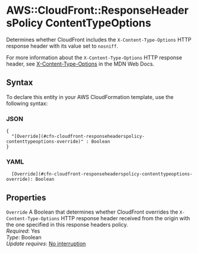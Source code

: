 # AWS::CloudFront::ResponseHeadersPolicy ContentTypeOptions<a name="aws-properties-cloudfront-responseheaderspolicy-contenttypeoptions"></a>

Determines whether CloudFront includes the `X-Content-Type-Options` HTTP response header with its value set to `nosniff`\.

For more information about the `X-Content-Type-Options` HTTP response header, see [X\-Content\-Type\-Options](https://developer.mozilla.org/en-US/docs/Web/HTTP/Headers/X-Content-Type-Options) in the MDN Web Docs\.

## Syntax<a name="aws-properties-cloudfront-responseheaderspolicy-contenttypeoptions-syntax"></a>

To declare this entity in your AWS CloudFormation template, use the following syntax:

### JSON<a name="aws-properties-cloudfront-responseheaderspolicy-contenttypeoptions-syntax.json"></a>

```
{
  "[Override](#cfn-cloudfront-responseheaderspolicy-contenttypeoptions-override)" : Boolean
}
```

### YAML<a name="aws-properties-cloudfront-responseheaderspolicy-contenttypeoptions-syntax.yaml"></a>

```
  [Override](#cfn-cloudfront-responseheaderspolicy-contenttypeoptions-override): Boolean
```

## Properties<a name="aws-properties-cloudfront-responseheaderspolicy-contenttypeoptions-properties"></a>

`Override` <a name="cfn-cloudfront-responseheaderspolicy-contenttypeoptions-override"></a>
A Boolean that determines whether CloudFront overrides the `X-Content-Type-Options` HTTP response header received from the origin with the one specified in this response headers policy\.  
_Required_: Yes  
_Type_: Boolean  
_Update requires_: [No interruption](https://docs.aws.amazon.com/AWSCloudFormation/latest/UserGuide/using-cfn-updating-stacks-update-behaviors.html#update-no-interrupt)
